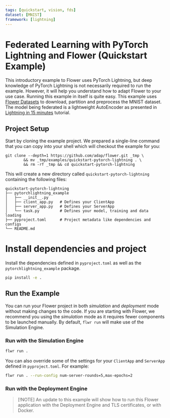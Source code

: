 ```yaml
---
tags: [quickstart, vision, fds]
dataset: [MNIST]
framework: [lightning]
---
```


# Federated Learning with PyTorch Lightning and Flower (Quickstart Example)

This introductory example to Flower uses PyTorch Lightning, but deep knowledge of PyTorch Lightning is not necessarily required to run the example. However, it will help you understand how to adapt Flower to your use case. Running this example in itself is quite easy. This example uses [Flower Datasets](https://flower.ai/docs/datasets/) to download, partition and preprocess the MNIST dataset. The model being federated is a lightweight AutoEncoder as presented in [Lightning in 15 minutes](https://lightning.ai/docs/pytorch/stable/starter/introduction.html) tutorial.

## Project Setup

Start by cloning the example project. We prepared a single-line command that you can copy into your shell which will checkout the example for you:

```shell
git clone --depth=1 https://github.com/adap/flower.git _tmp \
        && mv _tmp/examples/quickstart-pytorch-lightning . \
        && rm -rf _tmp && cd quickstart-pytorch-lightning
```

This will create a new directory called `quickstart-pytorch-lightning` containing the following files:

```shell
quickstart-pytorch-lightning
├── pytorchlightning_example
│   ├── __init__.py
│   ├── client_app.py   # Defines your ClientApp
│   ├── server_app.py   # Defines your ServerApp
│   └── task.py         # Defines your model, training and data loading
├── pyproject.toml      # Project metadata like dependencies and configs
└── README.md
```

# Install dependencies and project

Install the dependencies defined in `pyproject.toml` as well as the `pytorchlightning_example` package.

```bash
pip install -e .
```

## Run the Example

You can run your Flower project in both _simulation_ and _deployment_ mode without making changes to the code. If you are starting with Flower, we recommend you using the _simulation_ mode as it requires fewer components to be launched manually. By default, `flwr run` will make use of the Simulation Engine.

### Run with the Simulation Engine

```bash
flwr run .
```

You can also override some of the settings for your `ClientApp` and `ServerApp` defined in `pyproject.toml`. For example:

```bash
flwr run . --run-config num-server-rounds=5,max-epochs=2
```

### Run with the Deployment Engine

> \[!NOTE\]
> An update to this example will show how to run this Flower application with the Deployment Engine and TLS certificates, or with Docker.
